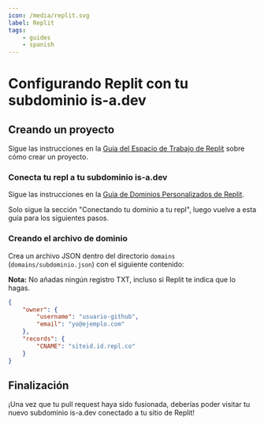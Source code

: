 ```yaml
---
icon: /media/replit.svg
label: Replit
tags:
    - guides
    - spanish
---
```


# Configurando Replit con tu subdominio is-a.dev

## Creando un proyecto

Sigue las instrucciones en la [Guía del Espacio de Trabajo de Replit](https://docs.replit.com/programming-ide/introduction-to-the-workspace#how-to-create-a-repl) sobre cómo crear un proyecto.

### Conecta tu repl a tu subdominio is-a.dev

Sigue las instrucciones en la [Guía de Dominios Personalizados de Replit](https://docs.replit.com/hosting/custom-domains#connecting-your-domain-to-your-repl).

Solo sigue la sección "Conectando tu dominio a tu repl", luego vuelve a esta guía para los siguientes pasos.

### Creando el archivo de dominio

Crea un archivo JSON dentro del directorio `domains` (`domains/subdominio.json`) con el siguiente contenido:

**Nota:** No añadas ningún registro TXT, incluso si Replit te indica que lo hagas.

```json
{
    "owner": {
        "username": "usuario-github",
        "email": "yo@ejemplo.com"
    },
    "records": {
        "CNAME": "siteid.id.repl.co"
    }
}
```

## Finalización

¡Una vez que tu pull request haya sido fusionada, deberías poder visitar tu nuevo subdominio is-a.dev conectado a tu sitio de Replit!
